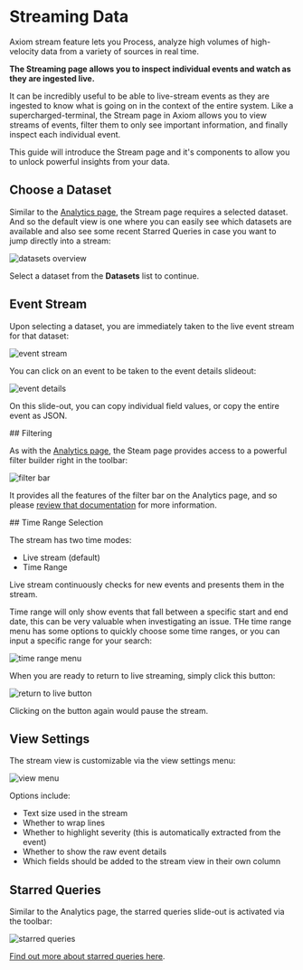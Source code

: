 <div class="axi-header">
  <h1>Streaming Data</h1>
</div>

Axiom stream feature lets you Process, analyze high volumes of high-velocity data from a variety of sources in real time. 

**The Streaming page allows you to inspect individual events and watch as they are ingested live.**

It can be incredibly useful to be able to live-stream events as they are ingested to know what is going on in the context of the entire system. Like a supercharged-terminal, the Stream page in Axiom allows you to view streams of events, filter them to only see important information, and finally inspect each individual event.

This guide will introduce the Stream page and it's components to allow you to unlock powerful insights from your data.

## Choose a Dataset

Similar to the [Analytics page](/usage/analyze), the Stream page requires a selected dataset. And so the default view is one where you can easily see which datasets are available and also see some recent Starred Queries in case you want to jump directly into a stream:

<img class="axi-window" src="/assets/shots/stream-datasets.png" alt="datasets overview" />

Select a dataset from the **Datasets** list to continue.

## Event Stream

Upon selecting a dataset, you are immediately taken to the live event stream for that dataset:

<img class="axi-window" src="/assets/shots/stream-event-stream.png" alt="event stream" />

You can  click on an event to be taken to the event details slideout:

<img class="axi-crop" src="/assets/shots/stream-event-details.png" alt="event details" />

On this slide-out, you can copy individual field values, or copy the entire event as JSON.

## Filtering

As with the [Analytics page](/usage/analyze#filters), the Steam page provides access to a powerful filter builder right in the toolbar:

<img class="axi-crop" src="/assets/shots/stream-filter-bar.png" alt="filter bar" />

It provides all the features of the filter bar on the Analytics page, and so please [review that documentation](/usage/analyze#filters) for more information.


## Time Range Selection

The stream has two time modes:

* Live stream (default)
* Time Range

Live stream continuously checks for new events and presents them in the stream.

Time range will only show events that fall between a specific start and end date, this can be very valuable when investigating an issue. THe time range menu has some options to quickly choose some time ranges, or you can input a specific range for your search:

<img class="axi-crop" src="/assets/shots/stream-time-range-menu.png" alt="time range menu" />

When you are ready to return to live streaming, simply click this button:

<img class="axi-crop" src="/assets/shots/stream-live-button.gif" alt="return to live button" />

Clicking on the button again would pause the stream.


## View Settings

The stream view is customizable via the view settings menu:

<img class="axi-crop" src="/assets/shots/stream-view-menu.png" alt="view menu" />

Options include:

* Text size used in the stream
* Whether to wrap lines
* Whether to highlight severity (this is automatically extracted from the event)
* Whether to show the raw event details
* Which fields should be added to the stream view in their own column

## Starred Queries

Similar to the Analytics page, the starred queries slide-out is activated via the toolbar:

<img class="axi-crop" src="/assets/shots/stream-toolbar-starred.png" alt="starred queries" />

[Find out more about starred queries here](/usage/analyze#starred-queries).